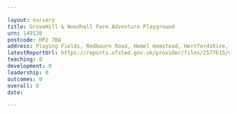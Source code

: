 ```yaml
---

layout: nursery
title: GroveHill & Woodhall Farm Adventure Playground
urn: 149120
postcode: HP2 7BA
address: Playing Fields, Redbourn Road, Hemel Hemstead, Hertfordshire, HP2 7BA
latestReportUrl: https://reports.ofsted.gov.uk/provider/files/2577615/urn/149120.pdf
teaching: 0
development: 0
leadership: 0
outcomes: 0
overall: 0
date: 

---
```


